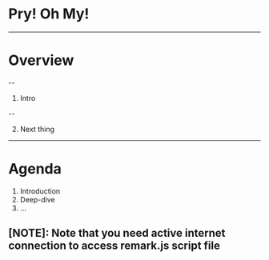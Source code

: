 
# Pry! Oh My!

---

# Overview

--

1. Intro

--

2. Next thing

---

# Agenda

1. Introduction
2. Deep-dive
3. ...

[NOTE]: Note that you need active internet connection to access remark.js script file
---

